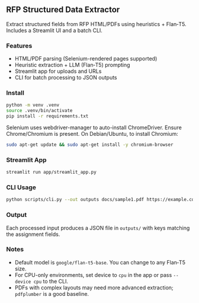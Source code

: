 ## RFP Structured Data Extractor

Extract structured fields from RFP HTML/PDFs using heuristics + Flan‑T5. Includes a Streamlit UI and a batch CLI.

### Features
- HTML/PDF parsing (Selenium-rendered pages supported)
- Heuristic extraction + LLM (Flan‑T5) prompting
- Streamlit app for uploads and URLs
- CLI for batch processing to JSON outputs

### Install
```bash
python -m venv .venv
source .venv/bin/activate
pip install -r requirements.txt
```

Selenium uses webdriver-manager to auto-install ChromeDriver. Ensure Chrome/Chromium is present.
On Debian/Ubuntu, to install Chromium:
```bash
sudo apt-get update && sudo apt-get install -y chromium-browser
```

### Streamlit App
```bash
streamlit run app/streamlit_app.py
```

### CLI Usage
```bash
python scripts/cli.py --out outputs docs/sample1.pdf https://example.com/rfp
```

### Output
Each processed input produces a JSON file in `outputs/` with keys matching the assignment fields.

### Notes
- Default model is `google/flan-t5-base`. You can change to any Flan‑T5 size.
- For CPU-only environments, set device to `cpu` in the app or pass `--device cpu` to the CLI.
- PDFs with complex layouts may need more advanced extraction; `pdfplumber` is a good baseline.
